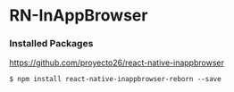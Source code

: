 # RN-InAppBrowser

### Installed Packages

https://github.com/proyecto26/react-native-inappbrowser

```
$ npm install react-native-inappbrowser-reborn --save 
```


